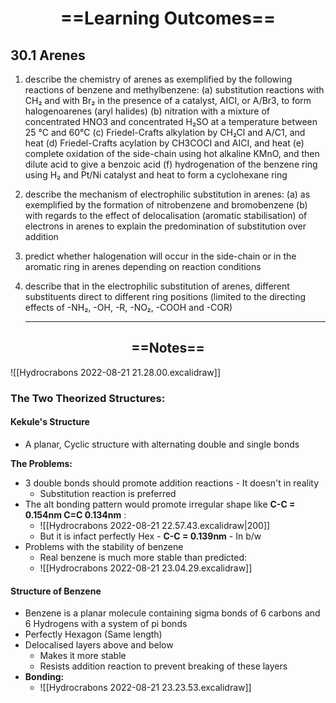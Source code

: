 # <center>==Learning Outcomes==</center>
## 30.1 Arenes
1. describe the chemistry of arenes as exemplified by the following reactions of benzene and methylbenzene:
(a) substitution reactions with CH₂ and with Br₂ in the presence of a catalyst, AICI, or A/Br3, to form halogenoarenes (aryl halides)
(b) nitration with a mixture of concentrated HNO3 and concentrated H₂SO at a temperature between 25 °C and 60°C
(c) Friedel-Crafts alkylation by CH₂Cl and A/C1, and heat
(d) Friedel-Crafts acylation by CH3COCI and AICI, and heat
(e) complete oxidation of the side-chain using hot alkaline KMnO, and then dilute acid to give a benzoic
acid
(f) hydrogenation of the benzene ring using H₂ and Pt/Ni catalyst and heat to form a cyclohexane ring
2. describe the mechanism of electrophilic substitution in arenes:
(a) as exemplified by the formation of nitrobenzene and bromobenzene
(b) with regards to the effect of delocalisation (aromatic stabilisation) of electrons in arenes to explain the
predomination of substitution over addition
3. predict whether halogenation will occur in the side-chain or in the aromatic ring in arenes depending on reaction conditions
4. describe that in the electrophilic substitution of arenes, different substituents direct to different ring positions (limited to the directing effects of -NH₂, -OH, -R, -NO₂, -COOH and -COR)
   

   ____
   
  ## <center>==Notes==</center>
  
  
  
![[Hydrocrabons 2022-08-21 21.28.00.excalidraw]]

### The Two Theorized Structures:
#### Kekule's Structure
- A planar, Cyclic structure with alternating double and single bonds

**The Problems:**
- 3 double bonds should promote addition reactions - It doesn't in reality
	- Substitution reaction is preferred
- The alt bonding pattern would promote irregular shape like **C-C = 0.154nm C=C 0.134nm** :
	- ![[Hydrocrabons 2022-08-21 22.57.43.excalidraw|200]]
	- But it is infact perfectly Hex - **C-C = 0.139nm** - In b/w
- Problems with the stability of benzene 
	- Real benzene is much more stable than predicted:
	- ![[Hydrocrabons 2022-08-21 23.04.29.excalidraw]]

#### Structure of Benzene
- Benzene is a planar molecule containing sigma bonds of 6 carbons and 6 Hydrogens with a system of pi bonds
- Perfectly Hexagon (Same length)
- Delocalised layers above and below
	- Makes it more stable
	- Resists addition reaction to prevent breaking of these layers
- **Bonding:**
	- ![[Hydrocrabons 2022-08-21 23.23.53.excalidraw]]